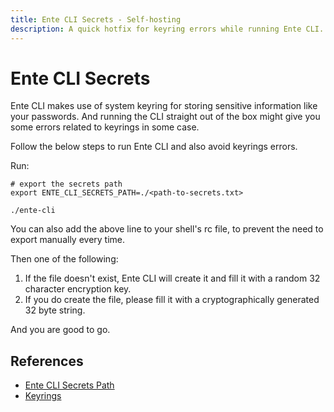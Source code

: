 ```yaml
---
title: Ente CLI Secrets - Self-hosting
description: A quick hotfix for keyring errors while running Ente CLI.
---
```


# Ente CLI Secrets

Ente CLI makes use of system keyring for storing sensitive information like your passwords. And running the CLI straight out of the box might give you some errors related to keyrings in some case.

Follow the below steps to run Ente CLI and also avoid keyrings errors.

Run:

``` shell
# export the secrets path
export ENTE_CLI_SECRETS_PATH=./<path-to-secrets.txt>

./ente-cli
```

You can also add the above line to your shell's rc file, to prevent the need to export manually every time.

Then one of the following:

1. If the file doesn't exist, Ente CLI will create it and fill it with a random 32 character encryption key.
2. If you do create the file, please fill it with a cryptographically generated 32 byte string.

And you are good to go.

## References

- [Ente CLI Secrets Path](https://www.reddit.com/r/selfhosted/comments/1gc09il/comment/lu2hox2/?utm_source=share&utm_medium=web3x&utm_name=web3xcss&utm_term=1&utm_content=share_button)
- [Keyrings](https://man7.org/linux/man-pages/man7/keyrings.7.html)
